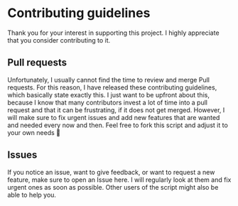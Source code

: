 # Contributing guidelines
Thank you for your interest in supporting this project. I highly appreciate that you consider contributing to it.

## Pull requests
Unfortunately, I usually cannot find the time to review and merge Pull requests. For this reason, I have released these contributing guidelines, which basically state exactly this. I just want to be upfront about this, because I know that many contributors invest a lot of time into a pull request and that it can be frustrating, if it does not get merged. However, I will make sure to fix urgent issues and add new features that are wanted and needed every now and then. Feel free to fork this script and adjust it to your own needs 🙂

## Issues
If you notice an issue, want to give feedback, or want to request a new feature, make sure to open an Issue here. I will regularly look at them and fix urgent ones as soon as possible. Other users of the script might also be able to help you.

